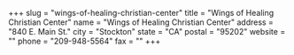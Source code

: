 +++
slug = "wings-of-healing-christian-center"
title = "Wings of Healing Christian Center"
name = "Wings of Healing Christian Center"
address = "840 E. Main St."
city = "Stockton"
state = "CA"
postal = "95202"
website = ""
phone = "209-948-5564"
fax = ""
+++
